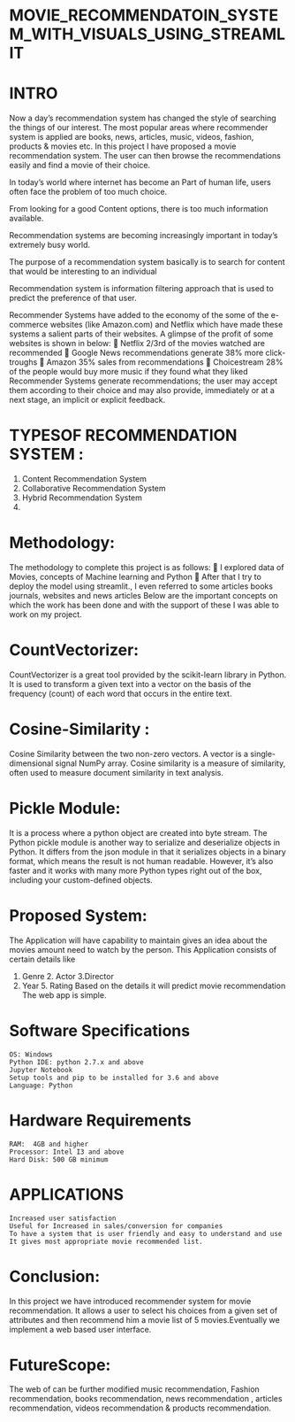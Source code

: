 # MOVIE_RECOMMENDATOIN_SYSTEM_WITH_VISUALS_USING_STREAMLIT
# INTRO
Now a day’s recommendation system has changed  the  style of searching the things of our interest.
The most popular areas where recommender  system is  applied are books, news, articles, music, videos, fashion, products & movies etc.
In this project  I have proposed a movie recommendation system.
The user can then browse the recommendations easily and find a movie of their choice. 

In today’s world where internet has become an Part of human life, users often face the problem of too much choice.

From looking for a good Content options, there is too much information available.

Recommendation systems are becoming increasingly important in today’s extremely busy world.

The purpose of a recommendation system basically is to search for content that would be interesting to an individual

Recommendation system is information filtering approach that is used to predict the preference of that user.  

Recommender Systems have added to the economy of the some of the e-commerce websites (like Amazon.com) and Netflix which have made these systems a salient parts of their websites. 
A glimpse of the profit of some websites is shown in below:
	Netflix 2/3rd of the movies watched are recommended 
	Google News recommendations generate 38% more click-troughs
	 Amazon 35% sales from recommendations 
	Choicestream 28% of the people would buy more music if they found what they liked
Recommender Systems generate recommendations; the user may accept them according to their choice and may also provide, immediately or at a next stage, an implicit or explicit feedback.
# TYPESOF RECOMMENDATION SYSTEM :

1.	Content Recommendation System
2.	Collaborative Recommendation System
3.	Hybrid Recommendation System
4.	
# Methodology: 
The methodology to complete this project is as follows: 
	I explored data of Movies, concepts of Machine learning and Python
	After that I try to deploy the model using streamlit., I even referred to some articles books journals, websites and news articles 
Below are the important concepts on which the work has been done and with the support of these  I was able to work on my project. 
# CountVectorizer:

CountVectorizer is a great tool provided by the scikit-learn library in Python. It is used to transform a given text into a vector on the basis of the frequency (count) of each word that occurs in the entire text.

# Cosine-Similarity : 
 
Cosine Similarity between the two non-zero vectors. A vector is a single-dimensional signal NumPy array. Cosine similarity is a measure of similarity, often used to measure document similarity in text analysis.

# Pickle Module: 

It is a process where a python object are created into byte stream.
The Python pickle module is another way to serialize and deserialize objects in Python. It differs from the json module in that it serializes objects in a binary format, which means the result is not human readable. However, it’s also faster and it works with many more Python types right out of the box, including your custom-defined objects. 

# Proposed System: 

The Application will have capability to maintain gives an idea about the movies amount need to watch by the person. 
This Application consists of certain details like
1. Genre		 2. Actor 	3.Director 
4. Year 		5. Rating
Based on the details it will predict movie recommendation  
The web app is simple.

# Software Specifications 
	OS: Windows
	Python IDE: python 2.7.x and above
	Jupyter Notebook
	Setup tools and pip to be installed for 3.6 and above
	Language: Python
# Hardware Requirements 
	RAM:  4GB and higher
	Processor: Intel I3 and above
	Hard Disk: 500 GB minimum
# APPLICATIONS 
	Increased user satisfaction
	Useful for Increased in sales/conversion for companies
	To have a system that is user friendly and easy to understand and use
	It gives most appropriate movie recommended list.
 
#  Conclusion: 
In this project we have introduced recommender system for movie recommendation. It allows a user to select his choices from a given set of attributes and then recommend him a movie list of 5 movies.Eventually we implement a web based user interface.
# FutureScope: 
The web of can be further modified music recommendation, Fashion recommendation, books recommendation, news recommendation , articles recommendation, videos recommendation & products recommendation.




